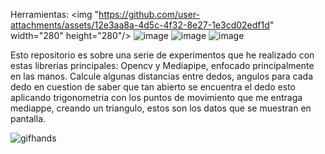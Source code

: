 
Herramientas:
 <img "https://github.com/user-attachments/assets/12e3aa8a-4d5c-4f32-8e27-1e3cd02edf1d" width="280" height="280"/>
![image](https://github.com/user-attachments/assets/adccb22d-1163-4c1a-9ae2-0b6174a4df08) 
![image](https://github.com/user-attachments/assets/f4a5dfc8-ca55-4838-870e-a1e44173ab3c) 
![image](https://github.com/user-attachments/assets/1e43db4e-6ee7-42f6-9686-458d7713820a)


Esto repositorio es sobre una serie de experimentos que he realizado con estas librerias principales: Opencv y Mediapipe, enfocado principalmente en las manos.
Calcule algunas distancias entre dedos, angulos para cada dedo en cuestion de saber que tan abierto se encuentra el dedo esto aplicando trigonometria con los puntos 
de movimiento que me entraga mediappe, creando un triangulo, estos son los datos que se muestran en pantalla.

![gifhands](https://github.com/user-attachments/assets/026bd074-a1bf-4fde-8dbe-4a710bbcecd9)
